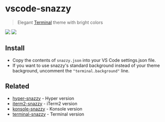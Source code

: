 # vscode-snazzy

> Elegant [Terminal](https://en.m.wikipedia.org/wiki/Terminal_(macOS)) theme with bright colors

![](screenshot.png)
![](screenshot2.png)


## Install

- Copy the contents of `snazzy.json` into your VS Code settings.json file.
- If you want to use snazzy's standard background instead of your theme background, uncomment the `"terminal.background"` line.


## Related

- [hyper-snazzy](https://github.com/sindresorhus/hyper-snazzy) - Hyper version
- [iterm2-snazzy](https://github.com/sindresorhus/iterm2-snazzy) - iTerm2 version
- [konsole-snazzy](https://github.com/miedzinski/konsole-snazzy) - Konsole version
- [terminal-snazzy](https://github.com/sindresorhus/terminal-snazzy) - Terminal version
